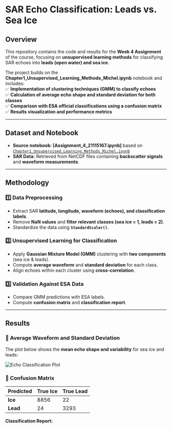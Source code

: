 # **SAR Echo Classification: Leads vs. Sea Ice**  
## **Overview**
This repository contains the code and results for the **Week 4 Assignment** of the course, focusing on **unsupervised learning methods** for classifying SAR echoes into **leads (open water) and sea ice**.  

The project builds on the **Chapter1_Unsupervised_Learning_Methods_Michel.ipynb** notebook and includes:  
✅ **Implementation of clustering techniques (GMM) to classify echoes**  
✅ **Calculation of average echo shape and standard deviation for both classes**  
✅ **Comparison with ESA official classifications using a confusion matrix**  
✅ **Results visualization and performance metrics**  

---

## **Dataset and Notebook**
- **Source notebook: [Assignment_4_21115167.ipynb]** based on [`Chapter1_Unsupervised_Learning_Methods_Michel.ipynb`](https://drive.google.com/file/d/1HDSLjsWhLIDF-qbRj6sbGVd9t1LB7890/view?usp=drive_link)  
- **SAR Data:** Retrieved from NetCDF files containing **backscatter signals** and **waveform measurements**.  

---

## **Methodology**
### **1️⃣ Data Preprocessing**
- Extract SAR **latitude, longitude, waveform (echoes), and classification labels**.  
- Remove **NaN values** and **filter relevant classes (sea ice = 1, leads = 2)**.  
- Standardize the data using **`StandardScaler()`**.  

### **2️⃣ Unsupervised Learning for Classification**
- Apply **Gaussian Mixture Model (GMM)** clustering with **two components** (sea ice & leads).  
- Compute **average waveform** and **standard deviation** for each class.  
- Align echoes within each cluster using **cross-correlation**.

### **3️⃣ Validation Against ESA Data**
- Compare GMM predictions with ESA labels.  
- Compute **confusion matrix** and **classification report**.  

---

## **Results**
### **🔹 Average Waveform and Standard Deviation**
The plot below shows the **mean echo shape and variability** for sea ice and leads:

![Echo Classification Plot](images/echo_plot.png)  

### **🔹 Confusion Matrix**
| Predicted | True Ice | True Lead |
|-----------|---------|----------|
| **Ice**   | 8856    | 22       |
| **Lead**  | 24      | 3293     |

**Classification Report:**
